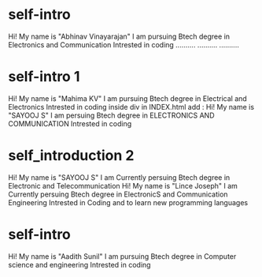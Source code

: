 


# self-intro
Hi! My name is "Abhinav Vinayarajan"
I am pursuing Btech degree in  Electronics and Communication
Intrested in coding
..........
..........
..........
# self-intro 1
Hi! My name is "Mahima KV"
I am pursuing Btech degree in Electrical and Electronics
Intrested in coding
inside div in INDEX.html add :
Hi! My name is "SAYOOJ S"
I am persuing Btech degree in ELECTRONICS AND COMMUNICATION
Intrested in coding

# self_introduction 2
Hi! My name is "SAYOOJ S"
I am Currently persuing Btech degree in Electronic and Telecommunication
Hi! My name is "Lince Joseph"
I am Currently persuing Btech degree in ElectronicS and Communication Engineering
Intrested in Coding and to learn new programming languages

# self-intro
Hi! My name is "Aadith Sunil"
I am pursuing Btech degree in  Computer science and engineering
Intrested in coding


